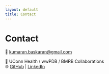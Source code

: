 ```yaml
---
layout: default
title: Contact
---
```


# Contact

📧 [kumaran.baskaran@gmail.com](mailto:kumaran.baskaran@gmail.com)

🏢 UConn Health / wwPDB / BMRB Collaborations  
🌐 [GitHub](https://github.com/kumaranbaskaran) | [LinkedIn](https://www.linkedin.com/in/kumaranbaskaran)
